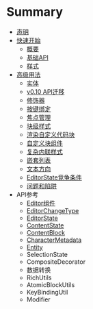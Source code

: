 # Summary

* [声明](README.md)
* [快速开始](kuai-su-kai-shi.md)
  * [概要](kuai-su-kai-shi/gai-yao.md)
  * [基础API](kuai-su-kai-shi/ji-chu-api.md)
  * [样式](kuai-su-kai-shi/yang-shi.md)
* [高级用法](gao-ji-yong-fa.md)
  * [实体](gao-ji-yong-fa/shi-ti.md)
  * [v0.10 API迁移](gao-ji-yong-fa/v010-apiqian-yi.md)
  * [修饰器](gao-ji-yong-fa/decorators.md)
  * [按键绑定](gao-ji-yong-fa/an-jian-bang-ding.md)
  * [焦点管理](gao-ji-yong-fa/jiao-dian-guan-li.md)
  * [块级样式](gao-ji-yong-fa/kuai-ji-yang-shi.md)
  * [渲染自定义代码块](gao-ji-yong-fa/xuan-ran-zi-ding-yi-dai-ma-kuai.md)
  * [自定义块组件](gao-ji-yong-fa/zi-ding-yi-kuai-zu-jian.md)
  * [复杂内联样式](gao-ji-yong-fa/fu-za-nei-lian-yang-shi.md)
  * [嵌套列表](gao-ji-yong-fa/qian-tao-lie-biao.md)
  * [文本方向](gao-ji-yong-fa/wen-ben-fang-xiang.md)
  * [EditorState竞争条件](gao-ji-yong-fa/editorstatejing-zheng-tiao-jian.md)
  * [问题和陷阱](gao-ji-yong-fa/wen-ti-he-xian-jing.md)
* API参考
  * [Editor组件](editorzu-jian.md)
  * [EditorChangeType](editorchangetype.md)
  * [EditorState](editorstate.md)
  * [ContentState](contentstate.md)
  * [ContentBlock](contentblock.md)
  * [CharacterMetadata](charactermetadata.md)
  * [Entity](entity.md)
  * SelectionState
  * CompositeDecorator
  * 数据转换
  * RichUtils
  * AtomicBlockUtils
  * KeyBindingUtil
  * Modifier

